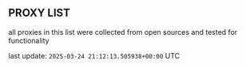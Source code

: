 ## PROXY LIST

all proxies in this list were collected from open sources and tested for functionality

last update: `2025-03-24 21:12:13.505938+00:00` UTC